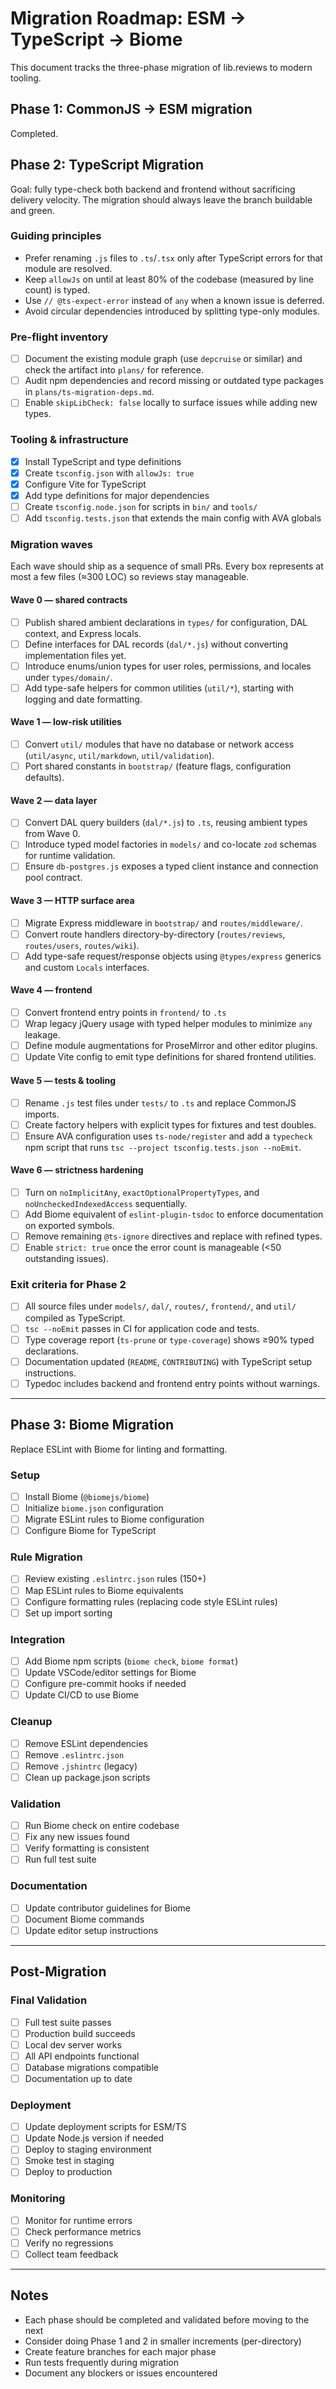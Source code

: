# Migration Roadmap: ESM → TypeScript → Biome

This document tracks the three-phase migration of lib.reviews to modern tooling.

## Phase 1: CommonJS -> ESM migration

Completed.

## Phase 2: TypeScript Migration

Goal: fully type-check both backend and frontend without sacrificing delivery velocity. The migration should always leave the  branch buildable and green.

### Guiding principles
- Prefer renaming `.js` files to `.ts`/`.tsx` only after TypeScript errors for that module are resolved.
- Keep `allowJs` on until at least 80% of the codebase (measured by line count) is typed.
- Use `// @ts-expect-error` instead of `any` when a known issue is deferred.
- Avoid circular dependencies introduced by splitting type-only modules.

### Pre-flight inventory
- [ ] Document the existing module graph (use `depcruise` or similar) and check the artifact into `plans/` for reference.
- [ ] Audit npm dependencies and record missing or outdated type packages in `plans/ts-migration-deps.md`.
- [ ] Enable `skipLibCheck: false` locally to surface issues while adding new types.

### Tooling & infrastructure
- [x] Install TypeScript and type definitions
- [x] Create `tsconfig.json` with `allowJs: true`
- [x] Configure Vite for TypeScript
- [x] Add type definitions for major dependencies
- [ ] Create `tsconfig.node.json` for scripts in `bin/` and `tools/`
- [ ] Add `tsconfig.tests.json` that extends the main config with AVA globals

### Migration waves
Each wave should ship as a sequence of small PRs. Every box represents at most a few files (≈300 LOC) so reviews stay manageable.

#### Wave 0 — shared contracts
- [ ] Publish shared ambient declarations in `types/` for configuration, DAL context, and Express locals.
- [ ] Define interfaces for DAL records (`dal/*.js`) without converting implementation files yet.
- [ ] Introduce enums/union types for user roles, permissions, and locales under `types/domain/`.
- [ ] Add type-safe helpers for common utilities (`util/*`), starting with logging and date formatting.

#### Wave 1 — low-risk utilities
- [ ] Convert `util/` modules that have no database or network access (`util/async`, `util/markdown`, `util/validation`).
- [ ] Port shared constants in `bootstrap/` (feature flags, configuration defaults).

#### Wave 2 — data layer
- [ ] Convert DAL query builders (`dal/*.js`) to `.ts`, reusing ambient types from Wave 0.
- [ ] Introduce typed model factories in `models/` and co-locate `zod` schemas for runtime validation.
- [ ] Ensure `db-postgres.js` exposes a typed client instance and connection pool contract.

#### Wave 3 — HTTP surface area
- [ ] Migrate Express middleware in `bootstrap/` and `routes/middleware/`.
- [ ] Convert route handlers directory-by-directory (`routes/reviews`, `routes/users`, `routes/wiki`).
- [ ] Add type-safe request/response objects using `@types/express` generics and custom `Locals` interfaces.

#### Wave 4 — frontend
- [ ] Convert frontend entry points in `frontend/` to `.ts`
- [ ] Wrap legacy jQuery usage with typed helper modules to minimize `any` leakage.
- [ ] Define module augmentations for ProseMirror and other editor plugins.
- [ ] Update Vite config to emit type definitions for shared frontend utilities.

#### Wave 5 — tests & tooling
- [ ] Rename `.js` test files under `tests/` to `.ts` and replace CommonJS imports.
- [ ] Create factory helpers with explicit types for fixtures and test doubles.
- [ ] Ensure AVA configuration uses `ts-node/register` and add a `typecheck` npm script that runs `tsc --project tsconfig.tests.json --noEmit`.

#### Wave 6 — strictness hardening
- [ ] Turn on `noImplicitAny`, `exactOptionalPropertyTypes`, and `noUncheckedIndexedAccess` sequentially.
- [ ] Add Biome equivalent of `eslint-plugin-tsdoc`  to enforce documentation on exported symbols.
- [ ] Remove remaining `@ts-ignore` directives and replace with refined types.
- [ ] Enable `strict: true` once the error count is manageable (<50 outstanding issues).

### Exit criteria for Phase 2
- [ ] All source files under `models/`, `dal/`, `routes/`, `frontend/`, and `util/` compiled as TypeScript.
- [ ] `tsc --noEmit` passes in CI for application code and tests.
- [ ] Type coverage report (`ts-prune` or `type-coverage`) shows ≥90% typed declarations.
- [ ] Documentation updated (`README`, `CONTRIBUTING`) with TypeScript setup instructions.
- [ ] Typedoc includes backend and frontend entry points without warnings.

---

## Phase 3: Biome Migration

Replace ESLint with Biome for linting and formatting.

### Setup
- [ ] Install Biome (`@biomejs/biome`)
- [ ] Initialize `biome.json` configuration
- [ ] Migrate ESLint rules to Biome configuration
- [ ] Configure Biome for TypeScript

### Rule Migration
- [ ] Review existing `.eslintrc.json` rules (150+)
- [ ] Map ESLint rules to Biome equivalents
- [ ] Configure formatting rules (replacing code style ESLint rules)
- [ ] Set up import sorting

### Integration
- [ ] Add Biome npm scripts (`biome check`, `biome format`)
- [ ] Update VSCode/editor settings for Biome
- [ ] Configure pre-commit hooks if needed
- [ ] Update CI/CD to use Biome

### Cleanup
- [ ] Remove ESLint dependencies
- [ ] Remove `.eslintrc.json`
- [ ] Remove `.jshintrc` (legacy)
- [ ] Clean up package.json scripts

### Validation
- [ ] Run Biome check on entire codebase
- [ ] Fix any new issues found
- [ ] Verify formatting is consistent
- [ ] Run full test suite

### Documentation
- [ ] Update contributor guidelines for Biome
- [ ] Document Biome commands
- [ ] Update editor setup instructions

---

## Post-Migration

### Final Validation
- [ ] Full test suite passes
- [ ] Production build succeeds
- [ ] Local dev server works
- [ ] All API endpoints functional
- [ ] Database migrations compatible
- [ ] Documentation up to date

### Deployment
- [ ] Update deployment scripts for ESM/TS
- [ ] Update Node.js version if needed
- [ ] Deploy to staging environment
- [ ] Smoke test in staging
- [ ] Deploy to production

### Monitoring
- [ ] Monitor for runtime errors
- [ ] Check performance metrics
- [ ] Verify no regressions
- [ ] Collect team feedback

---

## Notes

- Each phase should be completed and validated before moving to the next
- Consider doing Phase 1 and 2 in smaller increments (per-directory)
- Create feature branches for each major phase
- Run tests frequently during migration
- Document any blockers or issues encountered
